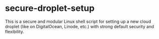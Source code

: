 # secure-droplet-setup
This is a secure and modular Linux shell script for setting up a new cloud droplet (like on DigitalOcean, Linode, etc.) with strong default security and flexibility. 
